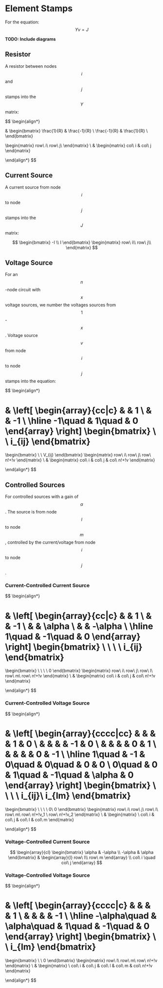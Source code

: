 # Element Stamps

For the equation:
$$
Yv=J
$$

**TODO: Include diagrams**

## Resistor

A resistor between nodes $$i$$ and $$j$$ stamps into the $$Y$$ matrix:

$$
\begin{align*}

&
\begin{bmatrix}
\frac{1}{R} & \frac{-1}{R} \\
\frac{-1}{R} & \frac{1}{R} \\
\end{bmatrix}

\begin{matrix}
row\ i\\
row\ j\\
\end{matrix}
\\
&
\begin{matrix}
col\ i & col\ j
\end{matrix}

\end{align*}
$$

## Current Source

A current source from node $$i$$ to node $$j$$ stamps into the $$J$$ matrix:

$$
\begin{bmatrix}
-I \\
I
\end{bmatrix}
\begin{matrix}
row\ i\\
row\ j\\
\end{matrix}
$$

## Voltage Source

For an $$n$$-node circuit with $$x$$ voltage sources, we number the voltages sources from $$1$$-$$x$$. Voltage source $$v$$ from node $$i$$ to node $$j$$ stamps into the equation:

$$
\begin{align*}

&
\left[
\begin{array}{cc|c}
 &  & 1 \\
 &  & -1 \\
\hline
-1\quad & 1\quad & 0
\end{array}
\right]
\begin{bmatrix}
 \\
 \\
i_{ij}
\end{bmatrix}
=
\begin{bmatrix}
 \\
 \\
V_{ij}
\end{bmatrix}
\begin{matrix}
row\ i\\
row\ j\\
row\ n\!+\!v
\end{matrix}
\\
&
\begin{matrix}
col\ i & col\ j & col\ n\!+\!v
\end{matrix}

\end{align*}
$$

## Controlled Sources

For controlled sources with a gain of $$\alpha$$. The source is from node $$l$$ to node $$m$$, controlled by the current/voltage from node $$i$$ to node $$j$$.

### Current-Controlled Current Source

$$
\begin{align*}

&
\left[
\begin{array}{cc|c}
 &  & 1 \\
 &  & -1 \\
 &  & \alpha \\
 &  & -\alpha \\
\hline
1\quad & -1\quad & 0
\end{array}
\right]
\begin{bmatrix}
 \\
 \\
 \\
 \\
i_{ij}
\end{bmatrix}
=
\begin{bmatrix}
 \\
 \\
 \\
 \\
0
\end{bmatrix}
\begin{matrix}
row\ i\\
row\ j\\
row\ l\\
row\ m\\
row\ n\!+\!v
\end{matrix}
\\
&
\begin{matrix}
col\ i & col\ j & col\ n\!+\!v
\end{matrix}

\end{align*}
$$

### Current-Controlled Voltage Source

$$
\begin{align*}

&
\left[
\begin{array}{cccc|cc}
 & & & & 1 & 0 \\
 & & & & -1 & 0 \\
 & & & & 0 & 1 \\
 & & & & 0 & -1 \\
\hline
1\quad & -1 & 0\quad & 0\quad & 0 & 0 \\
0\quad & 0 & 1\quad & -1\quad & \alpha & 0
\end{array}
\right]
\begin{bmatrix}
 \\
 \\
 \\
 \\
i_{ij}\\
i_{lm}
\end{bmatrix}
=
\begin{bmatrix}
 \\
 \\
 \\
 \\
0\\
0
\end{bmatrix}
\begin{matrix}
row\ i\\
row\ j\\
row\ l\\
row\ m\\
row\ n\!+\!v_1 \\
row\ n\!+\!v_2
\end{matrix}
\\
&
\begin{matrix}
\ col\ i & col\ j & col\ l & col\ m
\end{matrix}

\end{align*}
$$

### Voltage-Controlled Current Source

$$
\begin{array}{cl}
\begin{bmatrix}
\alpha & -\alpha \\
-\alpha & \alpha
\end{bmatrix}
&
\begin{array}{l}
row\ l\\
row\ m
\end{array}
\\
col\ i \quad col\ j
\end{array}
$$

### Voltage-Controlled Voltage Source

$$
\begin{align*}

&
\left[
\begin{array}{cccc|c}
 & & & & 1 \\
 & & & & -1 \\
\hline
-\alpha\quad & \alpha\quad & 1\quad & -1\quad & 0
\end{array}
\right]
\begin{bmatrix}
 \\
 \\
i_{lm}
\end{bmatrix}
=
\begin{bmatrix}
 \\
 \\
0
\end{bmatrix}
\begin{matrix}
row\ l\\
row\ m\\
row\ n\!+\!v
\end{matrix}
\\
&
\begin{matrix}
\ col\ i & col\ j & col\ l & col\ m & col\ n\!+\!v
\end{matrix}

\end{align*}
$$



